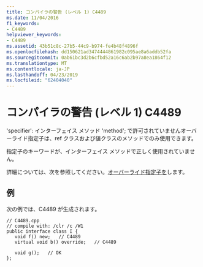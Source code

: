 ```yaml
---
title: コンパイラの警告 (レベル 1) C4489
ms.date: 11/04/2016
f1_keywords:
- C4489
helpviewer_keywords:
- C4489
ms.assetid: 43b51c8c-27b5-44c9-b974-fe4b48f4896f
ms.openlocfilehash: dd150621ad3474444861982c095ae8a6addb52fa
ms.sourcegitcommit: 0ab61bc3d2b6cfbd52a16c6ab2b97a8ea1864f12
ms.translationtype: MT
ms.contentlocale: ja-JP
ms.lasthandoff: 04/23/2019
ms.locfileid: "62404040"
---
```

# <a name="compiler-warning-level-1-c4489"></a>コンパイラの警告 (レベル 1) C4489

'specifier': インターフェイス メソッド 'method'; で許可されていませんオーバーライド指定子は、ref クラスおよび値クラスのメソッドでのみ使用できます。

指定子のキーワードが、インターフェイス メソッドで正しく使用されていません。

詳細については、次を参照してください。[オーバーライド指定子を](../../extensions/override-specifiers-cpp-component-extensions.md)します。

## <a name="example"></a>例

次の例では、C4489 が生成されます。

```
// C4489.cpp
// compile with: /clr /c /W1
public interface class I {
   void f() new;   // C4489
   virtual void b() override;   // C4489

   void g();   // OK
};
```